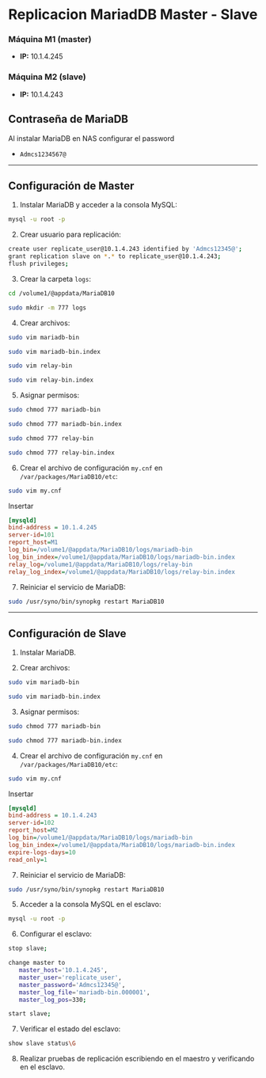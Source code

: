 # Replicacion MariadDB Master - Slave

### Máquina M1 (master)

- **IP:** 10.1.4.245

### Máquina M2 (slave)

- **IP:** 10.1.4.243

## Contraseña de MariaDB

Al instalar MariaDB en NAS configurar el password

- `Admcs1234567@`

---

## Configuración de Master

1. Instalar MariaDB y acceder a la consola MySQL:

```bash
mysql -u root -p
```

2. Crear usuario para replicación:

```bash
create user replicate_user@10.1.4.243 identified by 'Admcs12345@';
grant replication slave on *.* to replicate_user@10.1.4.243;
flush privileges;
```

3. Crear la carpeta `logs`:

```bash
cd /volume1/@appdata/MariaDB10

sudo mkdir -m 777 logs
```

4. Crear archivos:

```bash
sudo vim mariadb-bin

sudo vim mariadb-bin.index

sudo vim relay-bin

sudo vim relay-bin.index

```

5. Asignar permisos:

```bash
sudo chmod 777 mariadb-bin

sudo chmod 777 mariadb-bin.index

sudo chmod 777 relay-bin

sudo chmod 777 relay-bin.index
```

6. Crear el archivo de configuración `my.cnf` en `/var/packages/MariaDB10/etc`:

```bash
sudo vim my.cnf
```

Insertar

```ini
[mysqld]
bind-address = 10.1.4.245
server-id=101
report_host=M1
log_bin=/volume1/@appdata/MariaDB10/logs/mariadb-bin
log_bin_index=/volume1/@appdata/MariaDB10/logs/mariadb-bin.index
relay_log=/volume1/@appdata/MariaDB10/logs/relay-bin
relay_log_index=/volume1/@appdata/MariaDB10/logs/relay-bin.index
```

7. Reiniciar el servicio de MariaDB:

```bash
sudo /usr/syno/bin/synopkg restart MariaDB10
```

---

## Configuración de Slave

1. Instalar MariaDB.

2. Crear archivos:

```bash
sudo vim mariadb-bin

sudo vim mariadb-bin.index
```

3. Asignar permisos:

```bash
sudo chmod 777 mariadb-bin

sudo chmod 777 mariadb-bin.index
```

4. Crear el archivo de configuración `my.cnf` en `/var/packages/MariaDB10/etc`:

```bash
sudo vim my.cnf
```

Insertar

```ini
[mysqld]
bind-address = 10.1.4.243
server-id=102
report_host=M2
log_bin=/volume1/@appdata/MariaDB10/logs/mariadb-bin
log_bin_index=/volume1/@appdata/MariaDB10/logs/mariadb-bin.index
expire-logs-days=10
read_only=1
```

7. Reiniciar el servicio de MariaDB:

```bash
sudo /usr/syno/bin/synopkg restart MariaDB10
```

5. Acceder a la consola MySQL en el esclavo:

```bash
mysql -u root -p
```

6. Configurar el esclavo:

```bash
stop slave;

change master to
   master_host='10.1.4.245',
   master_user='replicate_user',
   master_password='Admcs12345@',
   master_log_file='mariadb-bin.000001',
   master_log_pos=330;

start slave;
```

7. Verificar el estado del esclavo:

```bash
show slave status\G
```

8. Realizar pruebas de replicación escribiendo en el maestro y verificando en el esclavo.
